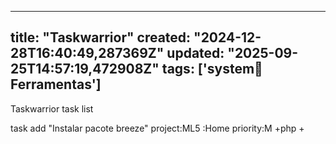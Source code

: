 
--- 
title: "Taskwarrior"
created: "2024-12-28T16:40:49,287369Z"
updated: "2025-09-25T14:57:19,472908Z"
tags: ['system:notebook:Ferramentas']
--- 

Taskwarrior
task list

task add "Instalar pacote breeze"  project:ML5 :Home priority:M +php +